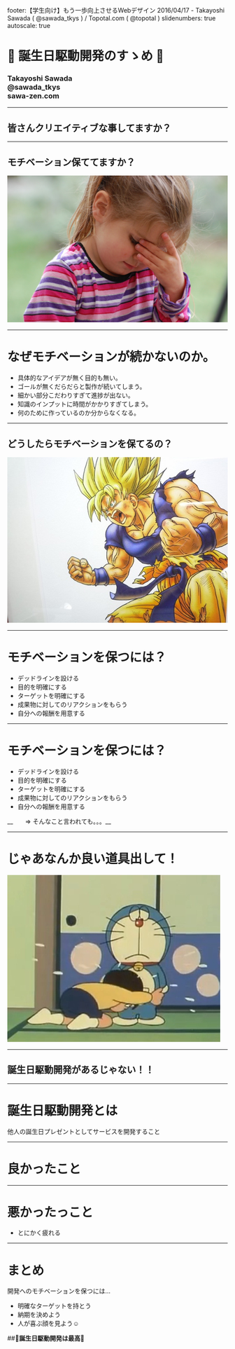footer:【学生向け】もう一歩向上させるWebデザイン 2016/04/17 - Takayoshi Sawada ( @sawada_tkys ) / Topotal.com ( @topotal )
slidenumbers: true
autoscale: true

# 🎂 誕生日駆動開発のすゝめ 🎂

### __Takayoshi Sawada__<br/>@sawada_tkys<br/>sawa-zen.com

---

## 皆さんクリエイティブな事してますか？

---

## __モチベーション保ててますか？__

![悩む](./images/worry.jpg)

---

# なぜモチベーションが続かないのか。

- 具体的なアイデアが無く目的も無い。
- ゴールが無くだらだらと製作が続いてしまう。
- 細かい部分こだわりすぎて進捗が出ない。
- 知識のインプットに時間がかかりすぎてしまう。
- 何のために作っているのか分からなくなる。

---

## __どうしたらモチベーションを保てるの？__

![悟空](./images/goku.jpg)

---

# モチベーションを保つには？

- デッドラインを設ける
- 目的を明確にする
- ターゲットを明確にする
- 成果物に対してのリアクションをもらう
- 自分への報酬を用意する
　

---

# モチベーションを保つには？

- デッドラインを設ける
- 目的を明確にする
- ターゲットを明確にする
- 成果物に対してのリアクションをもらう
- 自分への報酬を用意する

__　　=> そんなこと言われても。。。__

---

# __じゃあなんか良い道具出して！__

![ドラえもん](./images/doraemon.jpg)

---

## __誕生日駆動開発があるじゃない！！__

---

# __誕生日駆動開発とは__

他人の誕生日プレゼントとしてサービスを開発すること

---

# 良かったこと

---

# 悪かったっこと

- とにかく疲れる

---

# まとめ

開発へのモチベーションを保つには...

- 明確なターゲットを持とう
- 納期を決めよう
- 人が喜ぶ顔を見よう☺

##__🎂誕生日駆動開発は最高🎂__
